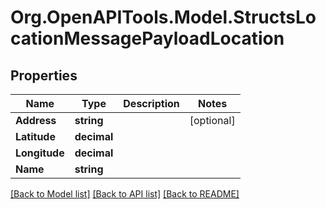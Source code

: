 
# Org.OpenAPITools.Model.StructsLocationMessagePayloadLocation

## Properties

Name | Type | Description | Notes
------------ | ------------- | ------------- | -------------
**Address** | **string** |  | [optional] 
**Latitude** | **decimal** |  | 
**Longitude** | **decimal** |  | 
**Name** | **string** |  | 

[[Back to Model list]](../README.md#documentation-for-models)
[[Back to API list]](../README.md#documentation-for-api-endpoints)
[[Back to README]](../README.md)

